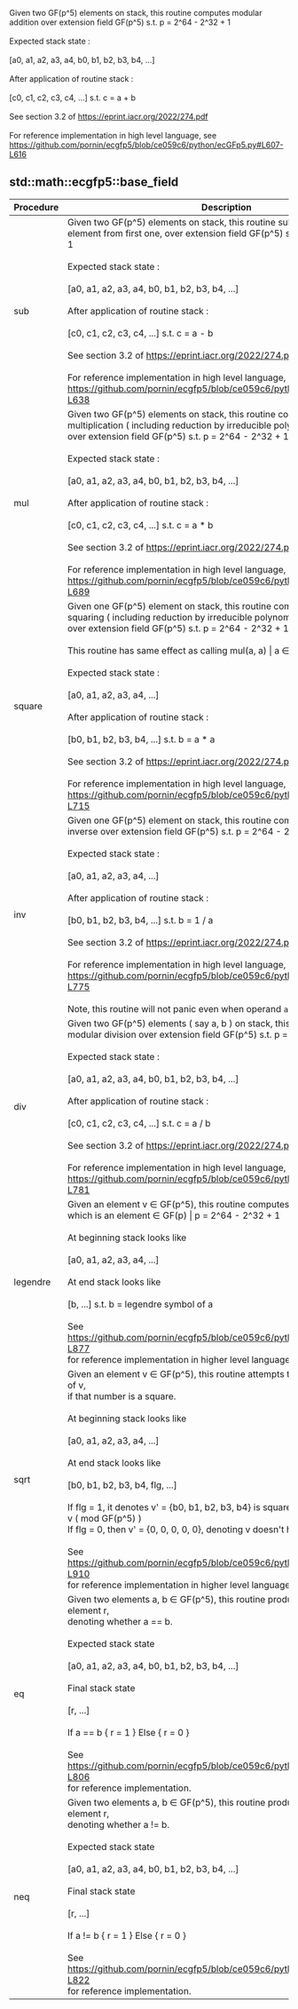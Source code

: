 Given two GF(p^5) elements on stack, this routine computes modular<br />addition over extension field GF(p^5) s.t. p = 2^64 - 2^32 + 1<br /><br />Expected stack state :<br /><br />[a0, a1, a2, a3, a4, b0, b1, b2, b3, b4, ...]<br /><br />After application of routine stack :<br /><br />[c0, c1, c2, c3, c4, ...] s.t. c = a + b<br /><br />See section 3.2 of https://eprint.iacr.org/2022/274.pdf<br /><br />For reference implementation in high level language, see<br />https://github.com/pornin/ecgfp5/blob/ce059c6/python/ecGFp5.py#L607-L616<br />


## std::math::ecgfp5::base_field
| Procedure | Description |
| ----------- | ------------- |
| sub | Given two GF(p^5) elements on stack, this routine subtracts second<br />element from first one, over extension field GF(p^5) s.t. p = 2^64 - 2^32 + 1<br /><br />Expected stack state :<br /><br />[a0, a1, a2, a3, a4, b0, b1, b2, b3, b4, ...]<br /><br />After application of routine stack :<br /><br />[c0, c1, c2, c3, c4, ...] s.t. c = a - b<br /><br />See section 3.2 of https://eprint.iacr.org/2022/274.pdf<br /><br />For reference implementation in high level language, see<br />https://github.com/pornin/ecgfp5/blob/ce059c6/python/ecGFp5.py#L629-L638<br /> |
| mul | Given two GF(p^5) elements on stack, this routine computes modular<br />multiplication ( including reduction by irreducible polynomial )<br />over extension field GF(p^5) s.t. p = 2^64 - 2^32 + 1<br /><br />Expected stack state :<br /><br />[a0, a1, a2, a3, a4, b0, b1, b2, b3, b4, ...]<br /><br />After application of routine stack :<br /><br />[c0, c1, c2, c3, c4, ...] s.t. c = a * b<br /><br />See section 3.2 of https://eprint.iacr.org/2022/274.pdf<br /><br />For reference implementation in high level language, see<br />https://github.com/pornin/ecgfp5/blob/ce059c6/python/ecGFp5.py#L676-L689<br /> |
| square | Given one GF(p^5) element on stack, this routine computes modular<br />squaring ( including reduction by irreducible polynomial )<br />over extension field GF(p^5) s.t. p = 2^64 - 2^32 + 1<br /><br />This routine has same effect as calling mul(a, a) \| a ∈ GF(p^5)<br /><br />Expected stack state :<br /><br />[a0, a1, a2, a3, a4, ...]<br /><br />After application of routine stack :<br /><br />[b0, b1, b2, b3, b4, ...] s.t. b = a * a<br /><br />See section 3.2 of https://eprint.iacr.org/2022/274.pdf<br /><br />For reference implementation in high level language, see<br />https://github.com/pornin/ecgfp5/blob/ce059c6/python/ecGFp5.py#L709-L715<br /> |
| inv | Given one GF(p^5) element on stack, this routine computes multiplicative<br />inverse over extension field GF(p^5) s.t. p = 2^64 - 2^32 + 1<br /><br />Expected stack state :<br /><br />[a0, a1, a2, a3, a4, ...]<br /><br />After application of routine stack :<br /><br />[b0, b1, b2, b3, b4, ...] s.t. b = 1 / a<br /><br />See section 3.2 of https://eprint.iacr.org/2022/274.pdf<br /><br />For reference implementation in high level language, see<br />https://github.com/pornin/ecgfp5/blob/ce059c6/python/ecGFp5.py#L751-L775<br /><br />Note, this routine will not panic even when operand `a` is zero.<br /> |
| div | Given two GF(p^5) elements ( say a, b ) on stack, this routine computes<br />modular division over extension field GF(p^5) s.t. p = 2^64 - 2^32 + 1<br /><br />Expected stack state :<br /><br />[a0, a1, a2, a3, a4, b0, b1, b2, b3, b4, ...]<br /><br />After application of routine stack :<br /><br />[c0, c1, c2, c3, c4, ...] s.t. c = a / b<br /><br />See section 3.2 of https://eprint.iacr.org/2022/274.pdf<br /><br />For reference implementation in high level language, see<br />https://github.com/pornin/ecgfp5/blob/ce059c6/python/ecGFp5.py#L777-L781<br /> |
| legendre | Given an element v ∈ GF(p^5), this routine computes its legendre symbol,<br />which is an element ∈ GF(p) \| p = 2^64 - 2^32 + 1<br /><br />At beginning stack looks like<br /><br />[a0, a1, a2, a3, a4, ...]<br /><br />At end stack looks like<br /><br />[b, ...] s.t. b = legendre symbol of a<br /><br />See https://github.com/pornin/ecgfp5/blob/ce059c6/python/ecGFp5.py#L857-L877<br />for reference implementation in higher level language.<br /> |
| sqrt | Given an element v ∈ GF(p^5), this routine attempts to compute square root of v,<br />if that number is a square.<br /><br />At beginning stack looks like<br /><br />[a0, a1, a2, a3, a4, ...]<br /><br />At end stack looks like<br /><br />[b0, b1, b2, b3, b4, flg, ...]<br /><br />If flg = 1, it denotes v' = {b0, b1, b2, b3, b4} is square root of v i.e. v' * v' = v ( mod GF(p^5) )<br />If flg = 0, then v' = {0, 0, 0, 0, 0}, denoting v doesn't have a square root<br /><br />See https://github.com/pornin/ecgfp5/blob/ce059c6/python/ecGFp5.py#L879-L910<br />for reference implementation in higher level language.<br /> |
| eq | Given two elements a, b ∈ GF(p^5), this routine produces single field element r,<br />denoting whether a == b.<br /><br />Expected stack state<br /><br />[a0, a1, a2, a3, a4, b0, b1, b2, b3, b4, ...]<br /><br />Final stack state<br /><br />[r, ...]<br /><br />If a == b { r = 1 } Else { r = 0 }<br /><br />See https://github.com/pornin/ecgfp5/blob/ce059c6/python/ecGFp5.py#L797-L806<br />for reference implementation.<br /> |
| neq | Given two elements a, b ∈ GF(p^5), this routine produces single field element r,<br />denoting whether a != b.<br /><br />Expected stack state<br /><br />[a0, a1, a2, a3, a4, b0, b1, b2, b3, b4, ...]<br /><br />Final stack state<br /><br />[r, ...]<br /><br />If a != b { r = 1 } Else { r = 0 }<br /><br />See https://github.com/pornin/ecgfp5/blob/ce059c6/python/ecGFp5.py#L813-L822<br />for reference implementation.<br /> |
